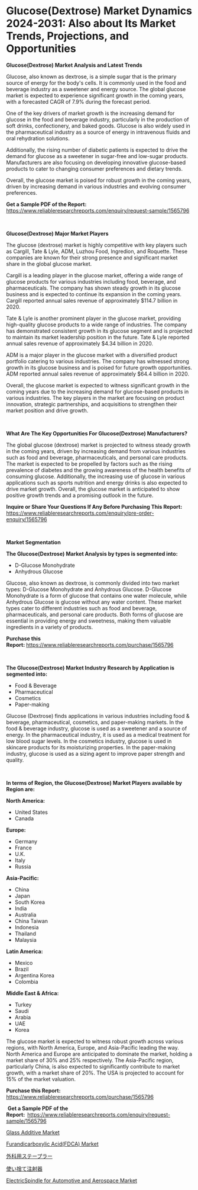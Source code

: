 <p><h1>Glucose(Dextrose) Market Dynamics 2024-2031: Also about Its Market Trends, Projections, and Opportunities</h1></p><p><strong>Glucose(Dextrose) Market Analysis and Latest Trends</strong></p>
<p><p>Glucose, also known as dextrose, is a simple sugar that is the primary source of energy for the body's cells. It is commonly used in the food and beverage industry as a sweetener and energy source. The global glucose market is expected to experience significant growth in the coming years, with a forecasted CAGR of 7.9% during the forecast period.</p><p>One of the key drivers of market growth is the increasing demand for glucose in the food and beverage industry, particularly in the production of soft drinks, confectionery, and baked goods. Glucose is also widely used in the pharmaceutical industry as a source of energy in intravenous fluids and oral rehydration solutions.</p><p>Additionally, the rising number of diabetic patients is expected to drive the demand for glucose as a sweetener in sugar-free and low-sugar products. Manufacturers are also focusing on developing innovative glucose-based products to cater to changing consumer preferences and dietary trends.</p><p>Overall, the glucose market is poised for robust growth in the coming years, driven by increasing demand in various industries and evolving consumer preferences.</p></p>
<p><strong>Get a Sample PDF of the Report:&nbsp;</strong> <a href="https://www.reliableresearchreports.com/enquiry/request-sample/1565796">https://www.reliableresearchreports.com/enquiry/request-sample/1565796</a></p>
<p>&nbsp;</p>
<p><strong>Glucose(Dextrose) Major Market Players</strong></p>
<p><p>The glucose (dextrose) market is highly competitive with key players such as Cargill, Tate & Lyle, ADM, Luzhou Food, Ingredion, and Roquette. These companies are known for their strong presence and significant market share in the global glucose market.</p><p>Cargill is a leading player in the glucose market, offering a wide range of glucose products for various industries including food, beverage, and pharmaceuticals. The company has shown steady growth in its glucose business and is expected to continue its expansion in the coming years. Cargill reported annual sales revenue of approximately $114.7 billion in 2020.</p><p>Tate & Lyle is another prominent player in the glucose market, providing high-quality glucose products to a wide range of industries. The company has demonstrated consistent growth in its glucose segment and is projected to maintain its market leadership position in the future. Tate & Lyle reported annual sales revenue of approximately $4.34 billion in 2020.</p><p>ADM is a major player in the glucose market with a diversified product portfolio catering to various industries. The company has witnessed strong growth in its glucose business and is poised for future growth opportunities. ADM reported annual sales revenue of approximately $64.4 billion in 2020.</p><p>Overall, the glucose market is expected to witness significant growth in the coming years due to the increasing demand for glucose-based products in various industries. The key players in the market are focusing on product innovation, strategic partnerships, and acquisitions to strengthen their market position and drive growth.</p></p>
<p>&nbsp;</p>
<p><strong>What Are The Key Opportunities For Glucose(Dextrose) Manufacturers?</strong></p>
<p><p>The global glucose (dextrose) market is projected to witness steady growth in the coming years, driven by increasing demand from various industries such as food and beverage, pharmaceuticals, and personal care products. The market is expected to be propelled by factors such as the rising prevalence of diabetes and the growing awareness of the health benefits of consuming glucose. Additionally, the increasing use of glucose in various applications such as sports nutrition and energy drinks is also expected to drive market growth. Overall, the glucose market is anticipated to show positive growth trends and a promising outlook in the future.</p></p>
<p><strong>Inquire or Share Your Questions If Any Before Purchasing This Report:</strong> <a href="https://www.reliableresearchreports.com/enquiry/pre-order-enquiry/1565796">https://www.reliableresearchreports.com/enquiry/pre-order-enquiry/1565796</a></p>
<p>&nbsp;</p>
<p><strong>Market Segmentation</strong></p>
<p><strong>The Glucose(Dextrose) Market Analysis by types is segmented into:</strong></p>
<p><ul><li>D-Glucose Monohydrate</li><li>Anhydrous Glucose</li></ul></p>
<p><p>Glucose, also known as dextrose, is commonly divided into two market types: D-Glucose Monohydrate and Anhydrous Glucose. D-Glucose Monohydrate is a form of glucose that contains one water molecule, while Anhydrous Glucose is glucose without any water content. These market types cater to different industries such as food and beverage, pharmaceuticals, and personal care products. Both forms of glucose are essential in providing energy and sweetness, making them valuable ingredients in a variety of products.</p></p>
<p><strong>Purchase this Report:&nbsp;</strong><a href="https://www.reliableresearchreports.com/purchase/1565796">https://www.reliableresearchreports.com/purchase/1565796</a></p>
<p>&nbsp;</p>
<p><strong>The Glucose(Dextrose) Market Industry Research by Application is segmented into:</strong></p>
<p><ul><li>Food & Beverage</li><li>Pharmaceutical</li><li>Cosmetics</li><li>Paper-making</li></ul></p>
<p><p>Glucose (Dextrose) finds applications in various industries including food & beverage, pharmaceutical, cosmetics, and paper-making markets. In the food & beverage industry, glucose is used as a sweetener and a source of energy. In the pharmaceutical industry, it is used as a medical treatment for low blood sugar levels. In the cosmetics industry, glucose is used in skincare products for its moisturizing properties. In the paper-making industry, glucose is used as a sizing agent to improve paper strength and quality.</p></p>
<p>&nbsp;</p>
<p><strong>In terms of Region, the Glucose(Dextrose) Market Players available by Region are:</strong></p>
<p>
    <p> <strong> North America: </strong>
        <ul>
            <li>United States</li>
            <li>Canada</li>
        </ul>
        </p> 
    <p> <strong> Europe: </strong>
        <ul>
            <li>Germany</li>
            <li>France</li>
            <li>U.K.</li>
            <li>Italy</li>
            <li>Russia</li>
        </ul>
        </p> 
    <p> <strong> Asia-Pacific: </strong>
        <ul>
            <li>China</li>
            <li>Japan</li>
            <li>South Korea</li>
            <li>India</li>
            <li>Australia</li>
            <li>China Taiwan</li>
            <li>Indonesia</li>
            <li>Thailand</li>
            <li>Malaysia</li>
        </ul>
        </p> 
    <p> <strong> Latin America: </strong>
        <ul>
            <li>Mexico</li>
            <li>Brazil</li>
            <li>Argentina Korea</li>
            <li>Colombia</li>
        </ul>
        </p> 
    <p> <strong> Middle East & Africa: </strong>
        <ul>
            <li>Turkey</li>
            <li>Saudi</li>
            <li>Arabia</li>
            <li>UAE</li>
            <li>Korea</li>
        </ul>
    </p>
    </p>
<p><p>The glucose market is expected to witness robust growth across various regions, with North America, Europe, and Asia-Pacific leading the way. North America and Europe are anticipated to dominate the market, holding a market share of 30% and 25% respectively. The Asia-Pacific region, particularly China, is also expected to significantly contribute to market growth, with a market share of 20%. The USA is projected to account for 15% of the market valuation.</p></p>
<p><strong>Purchase this Report: </strong><a href="https://www.reliableresearchreports.com/purchase/1565796">https://www.reliableresearchreports.com/purchase/1565796</a></p>
<p>&nbsp;<strong>Get a Sample PDF of the Report:&nbsp;&nbsp;</strong><a href="https://www.reliableresearchreports.com/enquiry/request-sample/1565796">https://www.reliableresearchreports.com/enquiry/request-sample/1565796</a></p>
<p><strong></strong></p>
<p><p><a href="https://github.com/mancsybtousav/Market-Research-Report-List-1/blob/main/glass-additive-market.md">Glass Additive Market</a></p><p><a href="https://github.com/josesg55/Market-Research-Report-List-1/blob/main/furandicarboxylic-acidfdca-market.md">Furandicarboxylic Acid(FDCA) Market</a></p><p><a href="https://github.com/xtkhtofdt934839/Market-Research-Report-List-1/blob/main/1506486160.md">外科用ステープラー</a></p><p><a href="https://github.com/ddwcuskozol07187/Market-Research-Report-List-1/blob/main/5108266161.md">使い捨て注射器</a></p><p><a href="https://issuu.com/reportprime-2/docs/electricspindle-for-automotive-and-aerospace-marke">ElectricSpindle for Automotive and Aerospace Market</a></p></p>